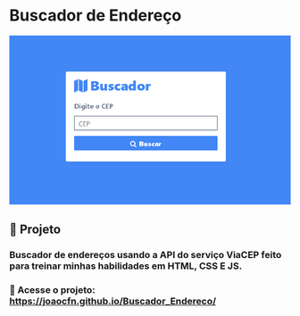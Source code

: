 # Buscador de Endereço

 ![Print da tela inicial](print_projeto.png?raw=true "Print do começo da homepage")
 
 ## :pencil: Projeto
 ### Buscador de endereços usando a API do serviço ViaCEP feito para treinar minhas habilidades em HTML, CSS E JS.
 
 ### :link: Acesse o projeto:  https://joaocfn.github.io/Buscador_Endereco/
